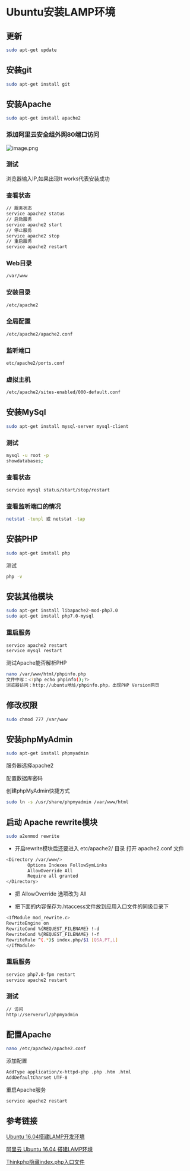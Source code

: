 # Ubuntu安装LAMP环境

## 更新

```sh
sudo apt-get update
```

## 安装git

```sh
sudo apt-get install git
```

## 安装Apache

```sh
sudo apt-get install apache2
```

### 添加阿里云安全组外网80端口访问

![image.png](https://upload-images.jianshu.io/upload_images/3947109-fc72e93e1a263173.png?imageMogr2/auto-orient/strip%7CimageView2/2/w/1240)

### 测试

浏览器输入IP,如果出现It works代表安装成功

### 查看状态

```sh
// 服务状态
service apache2 status
// 启动服务
service apache2 start
// 停止服务
service apache2 stop
// 重启服务
service apache2 restart
```

### Web目录

```sh
/var/www
```

### 安装目录

```sh
/etc/apache2
```

### 全局配置

```sh
/etc/apache2/apache2.conf
```

### 监听端口

```sh
etc/apache2/ports.conf
```

### 虚拟主机

```sh
/etc/apache2/sites-enabled/000-default.conf
```

## 安装MySql

```sh
sudo apt-get install mysql-server mysql-client
```

### 测试

```sh
mysql -u root -p
showdatabases;
```

### 查看状态

```sh
service mysql status/start/stop/restart
```

### 查看监听端口的情况

```sh
netstat -tunpl 或 netstat -tap
```

## 安装PHP

```sh
sudo apt-get install php
```

测试

```sh
php -v
```

## 安装其他模块

```sh
sudo apt-get install libapache2-mod-php7.0
sudo apt-get install php7.0-mysql
```

### 重启服务

```sh
service apache2 restart
service mysql restart
```

测试Apache能否解析PHP

```sh
nano /var/www/html/phpinfo.php
文件中写：<?php echo phpinfo();?>
浏览器访问：http://ubuntu地址/phpinfo.php，出现PHP Version网页
```

## 修改权限

```sh
sudo chmod 777 /var/www
```

## 安装phpMyAdmin

```sh
sudo apt-get install phpmyadmin
```

服务器选择apache2

配置数据库密码

创建phpMyAdmin快捷方式

```sh
sudo ln -s /usr/share/phpmyadmin /var/www/html
```

## 启动 Apache rewrite模块

```sh
sudo a2enmod rewrite
```

- 开启rewrite模块后还要进入 etc/apache2/ 目录 打开 apache2.conf 文件

```sh
<Directory /var/www/>
        Options Indexes FollowSymLinks
        AllowOverride All
        Require all granted
</Directory>
```

- 把 AllowOverride 选项改为 All

- 把下面的内容保存为.htaccess文件放到应用入口文件的同级目录下

```sh
<IfModule mod_rewrite.c>
RewriteEngine on
RewriteCond %{REQUEST_FILENAME} !-d
RewriteCond %{REQUEST_FILENAME} !-f
RewriteRule ^(.*)$ index.php/$1 [QSA,PT,L]
</IfModule>
```

### 重启服务

```sh
service php7.0-fpm restart
service apache2 restart
```

### 测试

```sh
// 访问
http://serverurl/phpmyadmin
```

## 配置Apache

```sh
nano /etc/apache2/apache2.conf
```

添加配置

```sh
AddType application/x-httpd-php .php .htm .html
AddDefaultCharset UTF-8
```

重启Apache服务

```sh
service apache2 restart
```

## 参考链接

[Ubuntu 16.04搭建LAMP开发环境](https://www.linuxidc.com/Linux/2016-10/136327.htm)

[阿里云 Ubuntu 16.04 搭建LAMP环境](http://www.mamicode.com/info-detail-2073578.html)

[Thinkphp隐藏index.php入口文件](http://www.edbiji.com/doccenter/showdoc/26/nav/1281.html)